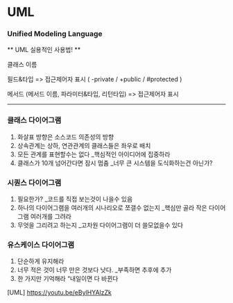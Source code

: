 # UML
### Unified Modeling Language

** UML 실용적인 사용법! **

클래스 이름


필드&타입 => 접근제어자 표시 ( -private / +public / #protected )


메서드 (메서드 이름, 파라미터&타입, 리턴타입) => 접근제어자 표시

<hr/>


### 클래스 다이어그램
1. 화살표 방향은 소스코드 의존성의 방향
2. 상속관계는 상하, 연관관계의 클래스들은 좌우로 배치
3. 모든 관계를 표현할수는 없다 _핵심적인 아이디어에 집중하라
4. 클래스가 10개 넘어간다면 잠시 멈춤 _너무 큰 시스템을 도식화하는건 아닌가?


### 시퀀스 다이어그램
1. 필요한가? _코드를 직접 보는것이 나을수 있음
2. 하나의 다이어그램을 여러개의 시나리오로 쪼갤수 없는지 _핵심만 골라 작은 다이어그램 여러개를 그려라
3. 무엇을 그리려고 하는지 _고차원 다이어그램이 더 쓸모없을수 있다

### 유스케이스 다이어그램
1. 단순하게 유지해라
2. 너무 적은 것이 너무 만은 것보다 낫다. _부족하면 추후에 추가
3. 한 가지만 기억해라 “내일이면 다 바뀐다


[UML] https://youtu.be/eBylHYAlzZk
